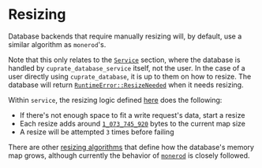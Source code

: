 # Resizing
Database backends that require manually resizing will, by default, use a similar algorithm as `monerod`'s.

Note that this only relates to the [`Service`](../common/service/intro.md) section, where the database is handled by `cuprate_database_service` itself, not the user. In the case of a user directly using `cuprate_database`, it is up to them on how to resize. The database will return [`RuntimeError::ResizeNeeded`](https://doc.cuprate.org/cuprate_database/enum.RuntimeError.html#variant.ResizeNeeded) when it needs resizing.

Within `service`, the resizing logic defined [here](https://github.com/Cuprate/cuprate/blob/2ac90420c658663564a71b7ecb52d74f3c2c9d0f/database/src/service/write.rs#L139-L201) does the following:

- If there's not enough space to fit a write request's data, start a resize
- Each resize adds around [`1_073_745_920`](https://github.com/Cuprate/cuprate/blob/2ac90420c658663564a71b7ecb52d74f3c2c9d0f/database/src/resize.rs#L104-L160) bytes to the current map size
- A resize will be attempted `3` times before failing

There are other [resizing algorithms](https://github.com/Cuprate/cuprate/blob/2ac90420c658663564a71b7ecb52d74f3c2c9d0f/database/src/resize.rs#L38-L47) that define how the database's memory map grows, although currently the behavior of [`monerod`](https://github.com/Cuprate/cuprate/blob/2ac90420c658663564a71b7ecb52d74f3c2c9d0f/database/src/resize.rs#L104-L160) is closely followed.